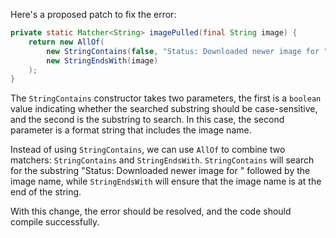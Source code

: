 Here's a proposed patch to fix the error:
```java
private static Matcher<String> imagePulled(final String image) {
    return new AllOf(
        new StringContains(false, "Status: Downloaded newer image for " + image),
        new StringEndsWith(image)
    );
}
```
The `StringContains` constructor takes two parameters, the first is a `boolean` value indicating whether the searched substring should be case-sensitive, and the second is the substring to search. In this case, the second parameter is a format string that includes the image name.

Instead of using `StringContains`, we can use `AllOf` to combine two matchers: `StringContains` and `StringEndsWith`. `StringContains` will search for the substring "Status: Downloaded newer image for " followed by the image name, while `StringEndsWith` will ensure that the image name is at the end of the string.

With this change, the error should be resolved, and the code should compile successfully.